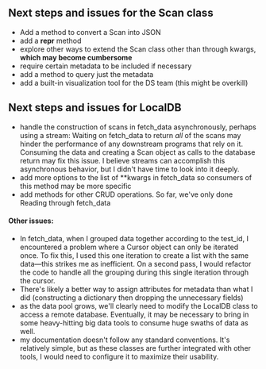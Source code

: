 ## Next steps and issues for the Scan class
- Add a method to convert a Scan into JSON
- add a __repr__ method 
- explore other ways to extend the Scan class other than through kwargs, **which may become cumbersome**
- require certain metadata to be included if necessary
- add a method to query just the metadata
- add a built-in visualization tool for the DS team (this might be overkill)

## Next steps and issues for LocalDB
- handle the construction of scans in fetch_data asynchronously, perhaps using a stream: 
    Waiting on fetch_data to return *all* of the scans may hinder the performance of any downstream programs that rely on it. Consuming the data and creating a Scan object as calls to the database return may fix this issue. I believe streams can accomplish this asynchronous behavior, but I didn't have time to look into it deeply. 
- add more options to the list of **kwargs in fetch_data so consumers of this method may be more specific
- add methods for other CRUD operations. So far, we've only done Reading through fetch_data

#### Other issues: 
- In fetch_data, when I grouped data together according to the test_id, I encountered a problem where a Cursor object can only be iterated once. To fix this, I used this one iteration to create a list with the same data—this strikes me as inefficient. On a second pass, I would refactor the code to handle all the grouping during this single iteration through the cursor. 
- There's likely a better way to assign attributes for metadata than what I did (constructing a dictionary then dropping the unnecessary fields)
- as the data pool grows, we'll clearly need to modify the LocalDB class to access a remote database. Eventually, it may be necessary to bring in some heavy-hitting big data tools to consume huge swaths of data as well. 
- my documentation doesn't follow any standard conventions. It's relatively simple, but as these classes are further integrated with other tools, I would need to configure it to maximize their usability. 